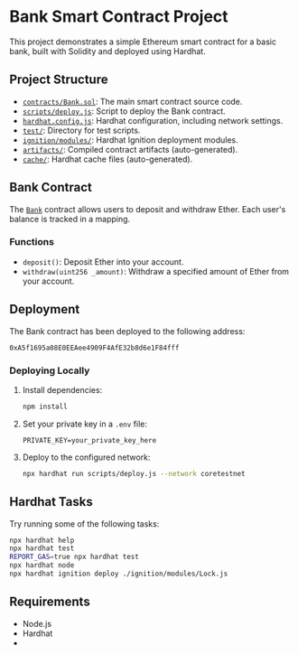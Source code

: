 # Bank Smart Contract Project

This project demonstrates a simple Ethereum smart contract for a basic bank, built with Solidity and deployed using Hardhat.

## Project Structure

- [`contracts/Bank.sol`](contracts/Bank.sol): The main smart contract source code.
- [`scripts/deploy.js`](scripts/deploy.js): Script to deploy the Bank contract.
- [`hardhat.config.js`](hardhat.config.js): Hardhat configuration, including network settings.
- [`test/`](test/): Directory for test scripts.
- [`ignition/modules/`](ignition/modules/): Hardhat Ignition deployment modules.
- [`artifacts/`](artifacts/): Compiled contract artifacts (auto-generated).
- [`cache/`](cache/): Hardhat cache files (auto-generated).

## Bank Contract

The [`Bank`](contracts/Bank.sol) contract allows users to deposit and withdraw Ether. Each user's balance is tracked in a mapping.

### Functions

- `deposit()`: Deposit Ether into your account.
- `withdraw(uint256 _amount)`: Withdraw a specified amount of Ether from your account.

## Deployment

The Bank contract has been deployed to the following address:

```
0xA5f1695a08E0EEAee4909F4AfE32b8d6e1F84fff
```

### Deploying Locally

1. Install dependencies:

   ```sh
   npm install
   ```

2. Set your private key in a `.env` file:

   ```
   PRIVATE_KEY=your_private_key_here
   ```

3. Deploy to the configured network:

   ```sh
   npx hardhat run scripts/deploy.js --network coretestnet
   ```

## Hardhat Tasks

Try running some of the following tasks:

```sh
npx hardhat help
npx hardhat test
REPORT_GAS=true npx hardhat test
npx hardhat node
npx hardhat ignition deploy ./ignition/modules/Lock.js
```

## Requirements

- Node.js
- Hardhat
-
